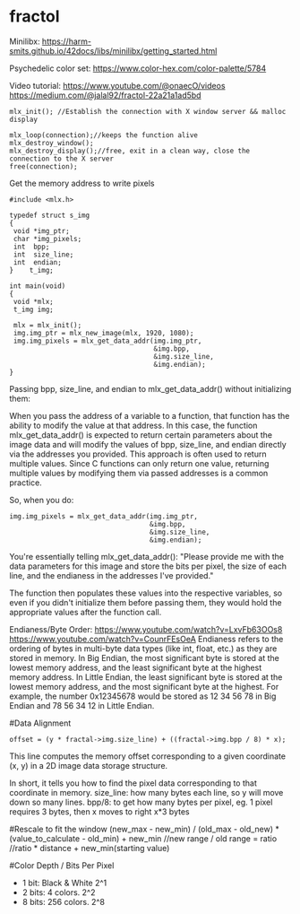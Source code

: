# fractol
Minilibx: https://harm-smits.github.io/42docs/libs/minilibx/getting_started.html

Psychedelic color set: https://www.color-hex.com/color-palette/5784

Video tutorial: https://www.youtube.com/@onaecO/videos
https://medium.com/@jalal92/fractol-22a21a1ad5bd

````
mlx_init(); //Establish the connection with X window server && malloc display

mlx_loop(connection);//keeps the function alive
mlx_destroy_window();
mlx_destroy_display();//free, exit in a clean way, close the connection to the X server
free(connection);

````

Get the memory address to write pixels
````
#include <mlx.h>

typedef struct s_img
{
 void *img_ptr;
 char *img_pixels;
 int  bpp;
 int  size_line;
 int  endian;
}    t_img;

int main(void)
{
 void *mlx;
 t_img img;

 mlx = mlx_init();
 img.img_ptr = mlx_new_image(mlx, 1920, 1080);
 img.img_pixels = mlx_get_data_addr(img.img_ptr,
                                    &img.bpp,
                                    &img.size_line,
                                    &img.endian);
}

````
Passing bpp, size_line, and endian to mlx_get_data_addr() without initializing them:

When you pass the address of a variable to a function, that function has the ability to modify the value at that address. In this case, the function mlx_get_data_addr() is expected to return certain parameters about the image data and will modify the values of bpp, size_line, and endian directly via the addresses you provided.
This approach is often used to return multiple values. Since C functions can only return one value, returning multiple values by modifying them via passed addresses is a common practice.

So, when you do:
````
img.img_pixels = mlx_get_data_addr(img.img_ptr,
                                   &img.bpp,
                                   &img.size_line,
                                   &img.endian);
````
You're essentially telling mlx_get_data_addr(): "Please provide me with the data parameters for this image and store the bits per pixel, the size of each line, and the endianess in the addresses I've provided."

The function then populates these values into the respective variables, so even if you didn't initialize them before passing them, they would hold the appropriate values after the function call.

Endianess/Byte Order:
https://www.youtube.com/watch?v=LxvFb63OOs8
https://www.youtube.com/watch?v=CounrFEsOeA
Endianess refers to the ordering of bytes in multi-byte data types (like int, float, etc.) as they are stored in memory.
In Big Endian, the most significant byte is stored at the lowest memory address, and the least significant byte at the highest memory address.
In Little Endian, the least significant byte is stored at the lowest memory address, and the most significant byte at the highest.
For example, the number 0x12345678 would be stored as 12 34 56 78 in Big Endian and 78 56 34 12 in Little Endian.


#Data Alignment
````
offset = (y * fractal->img.size_line) + ((fractal->img.bpp / 8) * x); 
````
This line computes the memory offset corresponding to a given coordinate (x, y) in a 2D image data storage structure. 

In short, it tells you how to find the pixel data corresponding to that coordinate in memory.
size_line: how many bytes each line, so y will move down so many lines.
bpp/8: to get how many bytes per pixel, eg. 1 pixel requires 3 bytes, then x moves to right x*3 bytes

#Rescale to fit the window
(new_max - new_min) / (old_max - old_new) * (value_to_calculate - old_min) + new_min
//new range / old range = ratio
//ratio * distance + new_min(starting value)

#Color Depth / Bits Per Pixel
- 1 bit: Black & White 2^1
- 2 bits: 4 colors. 2^2
- 8 bits: 256 colors. 2^8


